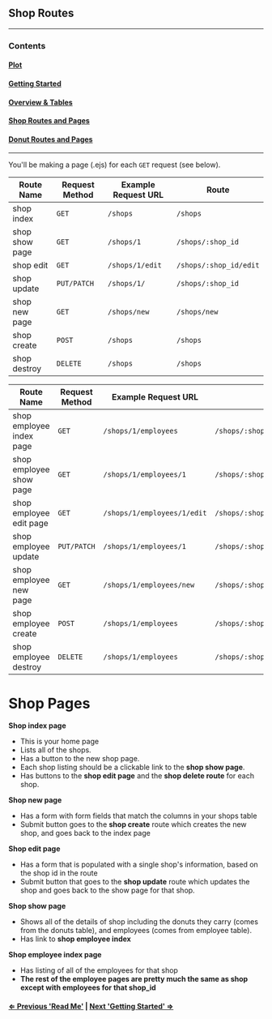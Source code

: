 ## Shop Routes

-----------------------
### Contents

#### [Plot](readme.md)

#### [Getting Started](gettting_started.md)

#### [Overview & Tables](readme.md)

#### [Shop Routes and Pages](shop_routes_pages.md)

#### [Donut Routes and Pages](donut_routes_pages.md)
-------------------------


You'll be making a page (.ejs) for each `GET` request (see below).

| Route Name     | Request Method | Example Request URL |  Route                   
|----------------|----------------|---------------------|----------------------
| shop index     | `GET`          | `/shops`            |  `/shops`
| shop show page | `GET`          | `/shops/1`          |  `/shops/:shop_id`
| shop edit      | `GET`          | `/shops/1/edit`     |  `/shops/:shop_id/edit`
| shop update    | `PUT/PATCH`    | `/shops/1/`         |  `/shops/:shop_id`
| shop new page  | `GET`          | `/shops/new`        |  `/shops/new`
| shop create    | `POST`         | `/shops`            |  `/shops`
| shop destroy   | `DELETE`       | `/shops`            |  `/shops`


| Route Name     | Request Method | Example Request URL |  Route                   
|----------------|----------------|---------------------|----------------------
| shop employee index page | `GET`  | `/shops/1/employees`            |  `/shops/:shop_id/employees`
| shop employee show page | `GET`| `/shops/1/employees/1`  |  `/shops/:shop_id/employees/:employee_id`
| shop employee edit page | `GET`| `/shops/1/employees/1/edit`  |  `/shops/:shop_id/employees/:employee_id/edit`
| shop employee update | `PUT/PATCH`| `/shops/1/employees/1`  |  `/shops/:shop_id/employees/:employee_id`
| shop employee new page | `GET`| `/shops/1/employees/new`  |  `/shops/:shop_id/employees/new`
| shop employee create | `POST`| `/shops/1/employees`  |  `/shops/:shop_id/employees`
| shop employee destroy | `DELETE`| `/shops/1/employees`  |  `/shops/:shop_id/employees`

# Shop Pages

**Shop index page**
 - This is your home page
 - Lists all of the shops.
 - Has a button to the new shop page.
 - Each shop listing should be a clickable link to the **shop show page**.
 - Has buttons to the **shop edit page** and the **shop delete route** for each shop.

**Shop new page**
 - Has a form with form fields that match the columns in your shops table
 - Submit button goes to the **shop create** route which creates the new shop, and goes back to the index page

**Shop edit page**
 - Has a form that is populated with a single shop's information, based on the shop id in the route
 - Submit button that goes to the **shop update** route which updates the shop and goes back to the show page for that shop.

**Shop show page**
 - Shows all of the details of shop including the donuts they carry (comes from the donuts table), and employees (comes from employee table).
 - Has link to **shop employee index**

**Shop employee index page**
 - Has listing of all of the employees for that shop
 - **The rest of the employee pages are pretty much the same as shop except with employees for that shop_id**

#### [⇐ Previous 'Read Me'](overview.md) | [Next 'Getting Started' ⇒](donuts_routes_pages.md)
